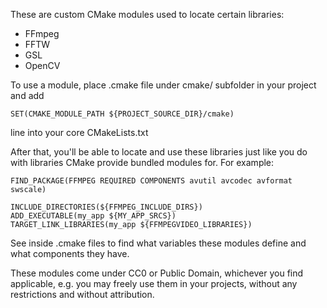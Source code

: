 These are custom CMake modules used to locate certain libraries:

- FFmpeg
- FFTW
- GSL
- OpenCV

To use a module, place .cmake file under cmake/ subfolder in your
project and add

    SET(CMAKE_MODULE_PATH ${PROJECT_SOURCE_DIR}/cmake)

line into your core CMakeLists.txt

After that, you'll be able to locate and use these libraries just
like you do with libraries CMake provide bundled modules for. For
example:

    FIND_PACKAGE(FFMPEG REQUIRED COMPONENTS avutil avcodec avformat swscale)

    INCLUDE_DIRECTORIES(${FFMPEG_INCLUDE_DIRS})
    ADD_EXECUTABLE(my_app ${MY_APP_SRCS})
    TARGET_LINK_LIBRARIES(my_app ${FFMPEGVIDEO_LIBRARIES})

See inside .cmake files to find what variables these modules define
and what components they have.

These modules come under CC0 or Public Domain, whichever you find
applicable, e.g. you may freely use them in your projects, without
any restrictions and without attribution.
